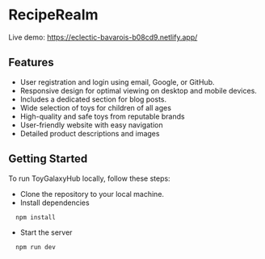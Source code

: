 # RecipeRealm

Live demo: https://eclectic-bavarois-b08cd9.netlify.app/


## Features

- User registration and login using email, Google, or GitHub.
- Responsive design for optimal viewing on desktop and mobile devices.
- Includes a dedicated section for blog posts.
- Wide selection of toys for children of all ages
- High-quality and safe toys from reputable brands
- User-friendly website with easy navigation
- Detailed product descriptions and images

## Getting Started
To run ToyGalaxyHub locally, follow these steps:

- Clone the repository to your local machine.
- Install dependencies

```bash
  npm install
```

- Start the server

```bash
  npm run dev